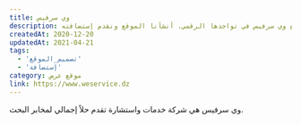 ```yaml
---
title: وي سرفيس
description: تعاونت يونيفارواب مع وي سرفيس في تواجدها الرقمي. أنشأنا الموقع ونقدم إستضافته.
createdAt: 2020-12-20
updatedAt: 2021-04-21
tags:
  - 'تصميم_الموقع'
  - 'إستضافة'
category: موقع عرض
link: https://www.weservice.dz
---
```


وي سرفيس هي شركة خدمات واستشارة تقدم حلاً إجمالي لمخابر البحث.
